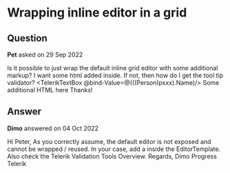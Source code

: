 # Wrapping inline editor in a grid

## Question

**Pet** asked on 29 Sep 2022

Is it possible to just wrap the default inline grid editor with some additional markup? I want some html added inside. If not, then how do I get the tool tip validator? <GridColumn Field=@nameof(Person.Name) Context="pxxx"> <EditorTemplate> <TelerikTextBox @bind-Value=@(((Person)pxxx).Name)/> Some additional HTML here </EditorTemplate> </GridColumn> Thanks!

## Answer

**Dimo** answered on 04 Oct 2022

Hi Peter, As you correctly assume, the default editor is not exposed and cannot be wrapped / reused. In your case, add a <TelerikValidationTooltip /> inside the EditorTemplate. Also check the Telerik Validation Tools Overview. Regards, Dimo Progress Telerik
